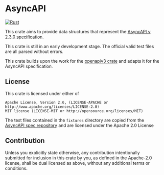 # AsyncAPI 
[![Rust](https://github.com/open-home-dev/asyncapi/actions/workflows/rust.yml/badge.svg?branch=master)](https://github.com/open-home-dev/asyncapi/actions/workflows/rust.yml)

This crate aims to provide data structures that represent the [AsyncAPI v 2.3.0 specification](https://www.asyncapi.com/docs/specifications/v2.3.0).

This crate is still in an early development stage. The official valid test files are all parsed without errors.

This crate builds upon the work for the [openapiv3 crate](https://crates.io/crates/openapiv3) and adapts it for the AsyncAPI specification.

## License

This crate is licensed under either of

    Apache License, Version 2.0, (LICENSE-APACHE or http://www.apache.org/licenses/LICENSE-2.0)
    MIT license (LICENSE-MIT or http://opensource.org/licenses/MIT)

The test files contained in the `fixtures` directory are copied from the [AsyncAPI spec repository](https://github.com/asyncapi/spec) and are licensed under the Apache 2.0 License

## Contribution

Unless you explicitly state otherwise, any contribution intentionally submitted for inclusion in this crate by you, as defined in the Apache-2.0 license, shall be dual licensed as above, without any additional terms or conditions.
